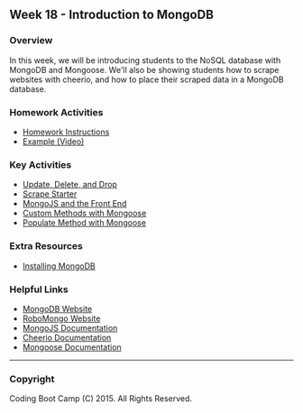 ## Week 18 - Introduction to MongoDB

### Overview

In this week, we will be introducing students to the NoSQL database with MongoDB and Mongoose. We'll also be showing students how to scrape websites with cheerio, and how to place their scraped data in a MongoDB database.

### Homework Activities

* [Homework Instructions](02-Homework/Instructions/homework_instructions.md)
* [Example (Video)](02-Homework/Instructions/Week-18-Homework-Video.mov)

### Key Activities

* [Update, Delete, and Drop](01-Activities/04-Student-Update-Delete-and-Drop)
* [Scrape Starter](01-Activities/06-Scrape-Starter)
* [MongoJS and the Front End](01-Activities/10-MongoJS-and-the-Front-End)
* [Custom Methods with Mongoose](01-Activities/17-Custom-Method-Exercise)
* [Populate Method with Mongoose](01-Activities/19-Populate-Exercise)

### Extra Resources

* [Installing MongoDB](01-Day/Supplemental/Installing-MongoDB.md)

### Helpful Links

* [MongoDB Website](https://www.mongodb.com/)
* [RoboMongo Website](https://robomongo.org/download)
* [MongoJS Documentation](https://www.npmjs.com/package/mongojs)
* [Cheerio Documentation](https://github.com/cheeriojs/cheerio)
* [Mongoose Documentation](http://mongoosejs.com/docs/guide.html)

- - -

### Copyright

Coding Boot Camp (C) 2015. All Rights Reserved.
